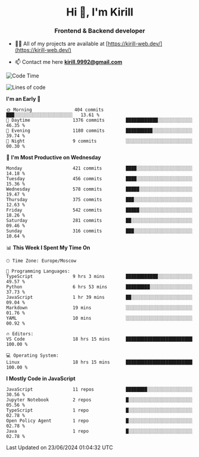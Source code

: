 <h1 align="center">Hi 👋, I'm Kirill</h1>
<h3 align="center">Frontend & Backend developer</h3>

- 👨‍💻 All of my projects are available at [https://kirill-web.dev/](https://kirill-web.dev/)

- 📫 Contact me here **kirill.9992@gmail.com**











<!--START_SECTION:waka-->
![Code Time](http://img.shields.io/badge/Code%20Time-1%2C859%20hrs%2049%20mins-blue)

![Lines of code](https://img.shields.io/badge/From%20Hello%20World%20I%27ve%20Written-3.9%20million%20lines%20of%20code-blue)

**I'm an Early 🐤** 

```text
🌞 Morning                404 commits         ███░░░░░░░░░░░░░░░░░░░░░░   13.61 % 
🌆 Daytime                1376 commits        ████████████░░░░░░░░░░░░░   46.35 % 
🌃 Evening                1180 commits        ██████████░░░░░░░░░░░░░░░   39.74 % 
🌙 Night                  9 commits           ░░░░░░░░░░░░░░░░░░░░░░░░░   00.30 % 
```
📅 **I'm Most Productive on Wednesday** 

```text
Monday                   421 commits         ████░░░░░░░░░░░░░░░░░░░░░   14.18 % 
Tuesday                  456 commits         ████░░░░░░░░░░░░░░░░░░░░░   15.36 % 
Wednesday                578 commits         █████░░░░░░░░░░░░░░░░░░░░   19.47 % 
Thursday                 375 commits         ███░░░░░░░░░░░░░░░░░░░░░░   12.63 % 
Friday                   542 commits         █████░░░░░░░░░░░░░░░░░░░░   18.26 % 
Saturday                 281 commits         ██░░░░░░░░░░░░░░░░░░░░░░░   09.46 % 
Sunday                   316 commits         ███░░░░░░░░░░░░░░░░░░░░░░   10.64 % 
```


📊 **This Week I Spent My Time On** 

```text
🕑︎ Time Zone: Europe/Moscow

💬 Programming Languages: 
TypeScript               9 hrs 3 mins        ████████████░░░░░░░░░░░░░   49.57 % 
Python                   6 hrs 53 mins       █████████░░░░░░░░░░░░░░░░   37.73 % 
JavaScript               1 hr 39 mins        ██░░░░░░░░░░░░░░░░░░░░░░░   09.04 % 
Markdown                 19 mins             ░░░░░░░░░░░░░░░░░░░░░░░░░   01.76 % 
YAML                     10 mins             ░░░░░░░░░░░░░░░░░░░░░░░░░   00.92 % 

🔥 Editors: 
VS Code                  18 hrs 15 mins      █████████████████████████   100.00 % 

💻 Operating System: 
Linux                    18 hrs 15 mins      █████████████████████████   100.00 % 
```

**I Mostly Code in JavaScript** 

```text
JavaScript               11 repos            ████████░░░░░░░░░░░░░░░░░   30.56 % 
Jupyter Notebook         2 repos             █░░░░░░░░░░░░░░░░░░░░░░░░   05.56 % 
TypeScript               1 repo              █░░░░░░░░░░░░░░░░░░░░░░░░   02.78 % 
Open Policy Agent        1 repo              █░░░░░░░░░░░░░░░░░░░░░░░░   02.78 % 
Java                     1 repo              █░░░░░░░░░░░░░░░░░░░░░░░░   02.78 % 
```




 Last Updated on 23/06/2024 01:04:32 UTC
<!--END_SECTION:waka-->
